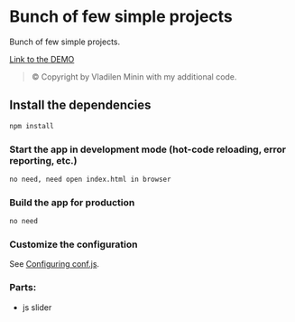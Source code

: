 # Bunch of few simple projects

Bunch of few simple projects.

[Link to the DEMO](https://jsfiddle.net/oscarhandsome/ujfykswg/2/)

> © Copyright by Vladilen Minin with my additional code.

## Install the dependencies

```bash
npm install
```

### Start the app in development mode (hot-code reloading, error reporting, etc.)

```bash
no need, need open index.html in browser
```

### Build the app for production

```bash
no need
```

### Customize the configuration

See [Configuring conf.js]().

### Parts:

- js slider
